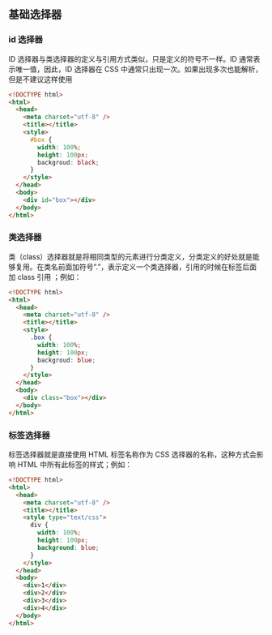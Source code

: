 ## 基础选择器

### id 选择器

ID 选择器与类选择器的定义与引用方式类似，只是定义的符号不一样。ID 通常表示唯一值，因此，ID 选择器在 CSS 中通常只出现一次。如果出现多次也能解析，但是不建议这样使用

```html
<!DOCTYPE html>
<html>
  <head>
    <meta charset="utf-8" />
    <title></title>
    <style>
      #box {
        width: 100%;
        height: 100px;
        backgroud: black;
      }
    </style>
  </head>
  <body>
    <div id="box"></div>
  </body>
</html>
```

### 类选择器

类（class）选择器就是将相同类型的元素进行分类定义，分类定义的好处就是能够复用。在类名前面加符号”.”，表示定义一个类选择器，引用的时候在标签后面加 class 引用 ；例如：

```html
<!DOCTYPE html>
<html>
  <head>
    <meta charset="utf-8" />
    <title></title>
    <style>
      .box {
        width: 100%;
        height: 100px;
        backgroud: blue;
      }
    </style>
  </head>
  <body>
    <div class="box"></div>
  </body>
</html>
```

### 标签选择器

标签选择器就是直接使用 HTML 标签名称作为 CSS 选择器的名称，这种方式会影响 HTML 中所有此标签的样式；例如：

```html
<!DOCTYPE html>
<html>
  <head>
    <meta charset="utf-8" />
    <title></title>
    <style type="text/css">
      div {
        width: 100%;
        height: 100px;
        background: blue;
      }
    </style>
  </head>
  <body>
    <div>1</div>
    <div>2</div>
    <div>3</div>
    <div>4</div>
  </body>
</html>
```
